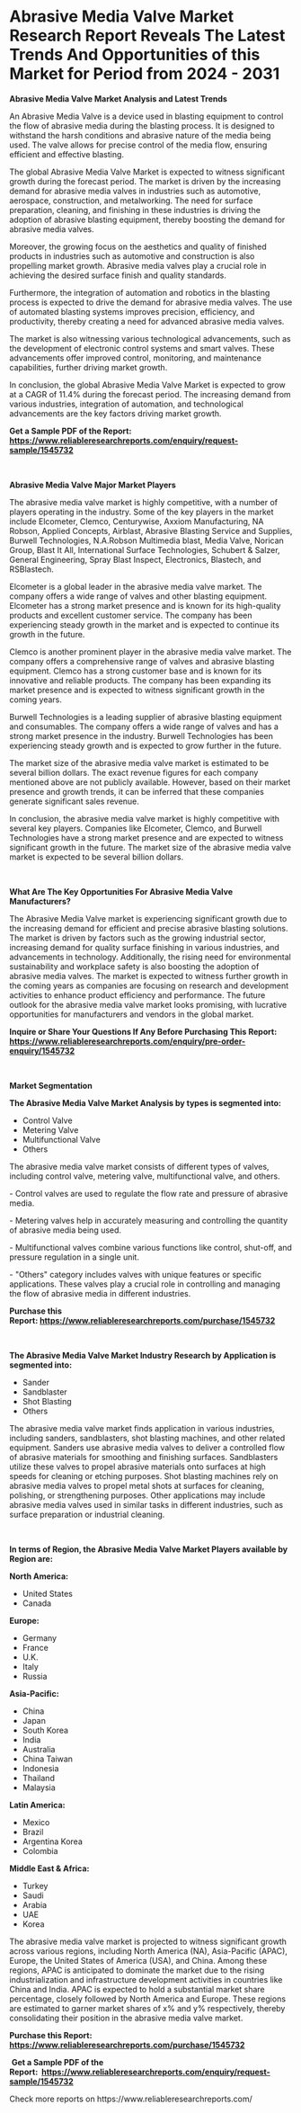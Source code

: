 <p><h1>Abrasive Media Valve Market Research Report Reveals The Latest Trends And Opportunities of this Market for Period from 2024 - 2031</h1></p><p><strong>Abrasive Media Valve Market Analysis and Latest Trends</strong></p>
<p><p>An Abrasive Media Valve is a device used in blasting equipment to control the flow of abrasive media during the blasting process. It is designed to withstand the harsh conditions and abrasive nature of the media being used. The valve allows for precise control of the media flow, ensuring efficient and effective blasting.</p><p>The global Abrasive Media Valve Market is expected to witness significant growth during the forecast period. The market is driven by the increasing demand for abrasive media valves in industries such as automotive, aerospace, construction, and metalworking. The need for surface preparation, cleaning, and finishing in these industries is driving the adoption of abrasive blasting equipment, thereby boosting the demand for abrasive media valves.</p><p>Moreover, the growing focus on the aesthetics and quality of finished products in industries such as automotive and construction is also propelling market growth. Abrasive media valves play a crucial role in achieving the desired surface finish and quality standards.</p><p>Furthermore, the integration of automation and robotics in the blasting process is expected to drive the demand for abrasive media valves. The use of automated blasting systems improves precision, efficiency, and productivity, thereby creating a need for advanced abrasive media valves.</p><p>The market is also witnessing various technological advancements, such as the development of electronic control systems and smart valves. These advancements offer improved control, monitoring, and maintenance capabilities, further driving market growth.</p><p>In conclusion, the global Abrasive Media Valve Market is expected to grow at a CAGR of 11.4% during the forecast period. The increasing demand from various industries, integration of automation, and technological advancements are the key factors driving market growth.</p></p>
<p><strong>Get a Sample PDF of the Report:&nbsp; <a href="https://www.reliableresearchreports.com/enquiry/request-sample/1545732">https://www.reliableresearchreports.com/enquiry/request-sample/1545732</a></strong></p>
<p>&nbsp;</p>
<p><strong>Abrasive Media Valve Major Market Players</strong></p>
<p><p>The abrasive media valve market is highly competitive, with a number of players operating in the industry. Some of the key players in the market include Elcometer, Clemco, Centurywise, Axxiom Manufacturing, NA Robson, Applied Concepts, Airblast, Abrasive Blasting Service and Supplies, Burwell Technologies, N.A.Robson Multimedia blast, Media Valve, Norican Group, Blast It All, International Surface Technologies, Schubert & Salzer, General Engineering, Spray Blast Inspect, Electronics, Blastech, and RSBlastech.</p><p>Elcometer is a global leader in the abrasive media valve market. The company offers a wide range of valves and other blasting equipment. Elcometer has a strong market presence and is known for its high-quality products and excellent customer service. The company has been experiencing steady growth in the market and is expected to continue its growth in the future.</p><p>Clemco is another prominent player in the abrasive media valve market. The company offers a comprehensive range of valves and abrasive blasting equipment. Clemco has a strong customer base and is known for its innovative and reliable products. The company has been expanding its market presence and is expected to witness significant growth in the coming years.</p><p>Burwell Technologies is a leading supplier of abrasive blasting equipment and consumables. The company offers a wide range of valves and has a strong market presence in the industry. Burwell Technologies has been experiencing steady growth and is expected to grow further in the future.</p><p>The market size of the abrasive media valve market is estimated to be several billion dollars. The exact revenue figures for each company mentioned above are not publicly available. However, based on their market presence and growth trends, it can be inferred that these companies generate significant sales revenue.</p><p>In conclusion, the abrasive media valve market is highly competitive with several key players. Companies like Elcometer, Clemco, and Burwell Technologies have a strong market presence and are expected to witness significant growth in the future. The market size of the abrasive media valve market is expected to be several billion dollars.</p></p>
<p>&nbsp;</p>
<p><strong>What Are The Key Opportunities For Abrasive Media Valve Manufacturers?</strong></p>
<p><p>The Abrasive Media Valve market is experiencing significant growth due to the increasing demand for efficient and precise abrasive blasting solutions. The market is driven by factors such as the growing industrial sector, increasing demand for quality surface finishing in various industries, and advancements in technology. Additionally, the rising need for environmental sustainability and workplace safety is also boosting the adoption of abrasive media valves. The market is expected to witness further growth in the coming years as companies are focusing on research and development activities to enhance product efficiency and performance. The future outlook for the abrasive media valve market looks promising, with lucrative opportunities for manufacturers and vendors in the global market.</p></p>
<p><strong>Inquire or Share Your Questions If Any Before Purchasing This Report: <a href="https://www.reliableresearchreports.com/enquiry/pre-order-enquiry/1545732">https://www.reliableresearchreports.com/enquiry/pre-order-enquiry/1545732</a></strong></p>
<p>&nbsp;</p>
<p><strong>Market Segmentation</strong></p>
<p><strong>The Abrasive Media Valve Market Analysis by types is segmented into:</strong></p>
<p><ul><li>Control Valve</li><li>Metering Valve</li><li>Multifunctional Valve</li><li>Others</li></ul></p>
<p><p>The abrasive media valve market consists of different types of valves, including control valve, metering valve, multifunctional valve, and others. </p><p>- Control valves are used to regulate the flow rate and pressure of abrasive media. </p><p>- Metering valves help in accurately measuring and controlling the quantity of abrasive media being used. </p><p>- Multifunctional valves combine various functions like control, shut-off, and pressure regulation in a single unit. </p><p>- "Others" category includes valves with unique features or specific applications. These valves play a crucial role in controlling and managing the flow of abrasive media in different industries.</p></p>
<p><strong>Purchase this Report:&nbsp;<a href="https://www.reliableresearchreports.com/purchase/1545732">https://www.reliableresearchreports.com/purchase/1545732</a></strong></p>
<p>&nbsp;</p>
<p><strong>The Abrasive Media Valve Market Industry Research by Application is segmented into:</strong></p>
<p><ul><li>Sander</li><li>Sandblaster</li><li>Shot Blasting</li><li>Others</li></ul></p>
<p><p>The abrasive media valve market finds application in various industries, including sanders, sandblasters, shot blasting machines, and other related equipment. Sanders use abrasive media valves to deliver a controlled flow of abrasive materials for smoothing and finishing surfaces. Sandblasters utilize these valves to propel abrasive materials onto surfaces at high speeds for cleaning or etching purposes. Shot blasting machines rely on abrasive media valves to propel metal shots at surfaces for cleaning, polishing, or strengthening purposes. Other applications may include abrasive media valves used in similar tasks in different industries, such as surface preparation or industrial cleaning.</p></p>
<p>&nbsp;</p>
<p><strong>In terms of Region, the Abrasive Media Valve Market Players available by Region are:</strong></p>
<p>
    <p> <strong> North America: </strong>
        <ul>
            <li>United States</li>
            <li>Canada</li>
        </ul>
        </p> 
    <p> <strong> Europe: </strong>
        <ul>
            <li>Germany</li>
            <li>France</li>
            <li>U.K.</li>
            <li>Italy</li>
            <li>Russia</li>
        </ul>
        </p> 
    <p> <strong> Asia-Pacific: </strong>
        <ul>
            <li>China</li>
            <li>Japan</li>
            <li>South Korea</li>
            <li>India</li>
            <li>Australia</li>
            <li>China Taiwan</li>
            <li>Indonesia</li>
            <li>Thailand</li>
            <li>Malaysia</li>
        </ul>
        </p> 
    <p> <strong> Latin America: </strong>
        <ul>
            <li>Mexico</li>
            <li>Brazil</li>
            <li>Argentina Korea</li>
            <li>Colombia</li>
        </ul>
        </p> 
    <p> <strong> Middle East & Africa: </strong>
        <ul>
            <li>Turkey</li>
            <li>Saudi</li>
            <li>Arabia</li>
            <li>UAE</li>
            <li>Korea</li>
        </ul>
    </p>
    </p>
<p><p>The abrasive media valve market is projected to witness significant growth across various regions, including North America (NA), Asia-Pacific (APAC), Europe, the United States of America (USA), and China. Among these regions, APAC is anticipated to dominate the market due to the rising industrialization and infrastructure development activities in countries like China and India. APAC is expected to hold a substantial market share percentage, closely followed by North America and Europe. These regions are estimated to garner market shares of x% and y% respectively, thereby consolidating their position in the abrasive media valve market.</p></p>
<p><strong>Purchase this Report: <a href="https://www.reliableresearchreports.com/purchase/1545732">https://www.reliableresearchreports.com/purchase/1545732</a></strong></p>
<p>&nbsp;<strong>Get a Sample PDF of the Report:&nbsp;&nbsp;<a href="https://www.reliableresearchreports.com/enquiry/request-sample/1545732">https://www.reliableresearchreports.com/enquiry/request-sample/1545732</a></strong></p>
<p><strong></strong></p>
<p>Check more reports on https://www.reliableresearchreports.com/</p>